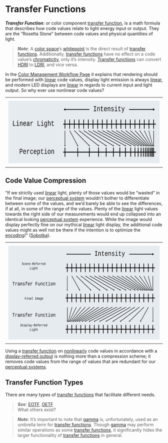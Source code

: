 # Transfer Functions

**_Transfer Function_**: or color component [transfer function](./Glossary.md/#transfer-function), is a math formula that describes how code values relate to light energy input or output. They are the “Rosetta Stone” between code values and physical quantities of light.
> **_Note_**: A [color space](./Glossary.md/#color-space)’s [whitepoint](./Glossary.md/#whitepoint) is the direct result of [transfer functions](./Glossary.md/#transfer-function). Additionally, [transfer functions](./Glossary.md/#transfer-function) have no effect on a code value’s [chromaticity](./Glossary.md/#chromaticity), only it’s intensity. [Transfer functions](./Glossary.md/#transfer-function) can convert [HDRI](./Glossary.md/#high-dynamic-range-image-hdri) to [LDRI](./Glossary.md/#low-dynamic-range-image-ldri), and vice versa.

In the [Color Management Workflow Page](./CMW.md) it explains that rendering should be performed with [linear](./Glossary.md/#linear-ambiguous) code values, display light emission is always [linear](./Glossary.md/#linear-ambiguous), and modern LED displays are [linear](./Glossary.md/#linear-ambiguous) in regards to current input and light output. So why ever use nonlinear code values?

<div align="center">
    <table>
	    <tr>
    	    <td style="padding:10px">
        	    <img src="./img/LinearLightVSPerceptual.svg" height="200px" />
            </td>
        </tr>
    </table>
</div>

## Code Value Compression

“If we strictly used [linear](./Glossary.md/#linear-ambiguous) light, plenty of those values would be “wasted” in the final image; our [perceptual system](./Glossary.md/#human-perceptual-system) wouldn’t bother to differentiate between some of the values, and we’d barely be able to see the differences, if at all, in some of the range of the values. Plenty of the [linear](./Glossary.md/#linear-ambiguous) light values towards the right side of our measurements would end up collapsed into an identical looking [perceptual system](./Glossary.md/#human-perceptual-system) experience. While the image would display perfectly fine on our mythical [linear](./Glossary.md/#linear-ambiguous) light display, the additional code values might as well not be there if the intention is to optimize the [encoding](./Glossary.md/#encode)!” ([Sobotka](./WorksCited.md)).

<div align="center">
    <table>
	    <tr>
    	    <td style="padding:10px">
        	    <img src="./img/LinearLightGraph.svg" height="300px" />
            </td>
        </tr>
    </table>
</div>

Using a [transfer function](./Glossary.md/#transfer-function) on [nonlinearly](./Glossary.md/#nonlinear) code values in accordance with a [display-referred output](./Glossary.md/#display-referredoutput-referred-encoding) is nothing more than a compression scheme; it removes code values from the range of values that are redundant for our [perceptual systems](./Glossary.md/#human-perceptual-system).

## Transfer Function Types

There are many types of [transfer functions](./Glossary.md/#transfer-function) that facilitate different needs.
> **_See_**: [EOTF](./Glossary.md/#transfer-function), [OETF](./Glossary.md/#transfer-function)  
What others exist?

>**_Note_**: It’s important to note that [gamma](./Glossary.md/#gamma-ambiguous) is, unfortunately, used as an umbrella term for [transfer functions](./Glossary.md/#transfer-function). Though [gamma](./Glossary.md/#gamma-ambiguous) may perform similar operations as some [transfer functions](./Glossary.md/#transfer-function), it significantly hides the larger functionality of [transfer functions](./Glossary.md/#transfer-function) in general.